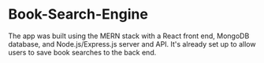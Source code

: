 # Book-Search-Engine
 The app was built using the MERN stack with a React front end, MongoDB database, and Node.js/Express.js server and API. It's already set up to allow users to save book searches to the back end. 
